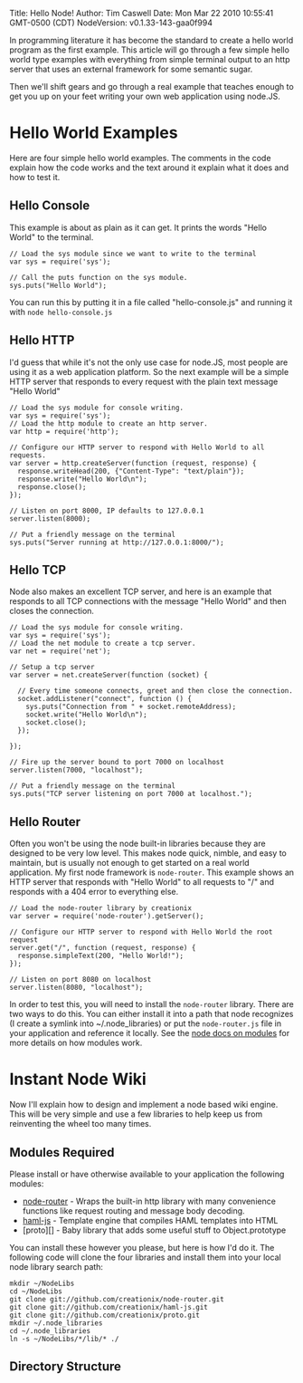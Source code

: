 Title: Hello Node!
Author: Tim Caswell
Date: Mon Mar 22 2010 10:55:41 GMT-0500 (CDT)
NodeVersion: v0.1.33-143-gaa0f994

In programming literature it has become the standard to create a hello world program as the first example.  This article will go through a few simple hello world type examples with everything from simple terminal output to an http server that uses an external framework for some semantic sugar.

Then we'll shift gears and go through a real example that teaches enough to get you up on your feet writing your own web application using node.JS.

# Hello World Examples

Here are four simple hello world examples. The comments in the code explain how the code works and the text around it explain what it does and how to test it.

## Hello Console

This example is about as plain as it can get. It prints the words "Hello World" to the terminal.

    // Load the sys module since we want to write to the terminal
    var sys = require('sys');

    // Call the puts function on the sys module.
    sys.puts("Hello World");

You can run this by putting it in a file called "hello-console.js" and running it with `node hello-console.js`

## Hello HTTP

I'd guess that while it's not the only use case for node.JS, most people are using it as a web application platform.  So the next example will be a simple HTTP server that responds to every request with the plain text message "Hello World"

    // Load the sys module for console writing.
    var sys = require('sys');
    // Load the http module to create an http server.
    var http = require('http');

    // Configure our HTTP server to respond with Hello World to all requests.
    var server = http.createServer(function (request, response) {
      response.writeHead(200, {"Content-Type": "text/plain"});
      response.write("Hello World\n");
      response.close();
    });

    // Listen on port 8000, IP defaults to 127.0.0.1
    server.listen(8000);

    // Put a friendly message on the terminal
    sys.puts("Server running at http://127.0.0.1:8000/");

## Hello TCP

Node also makes an excellent TCP server, and here is an example that responds to all TCP connections with the message "Hello World" and then closes the connection.

    // Load the sys module for console writing.
    var sys = require('sys');
    // Load the net module to create a tcp server.
    var net = require('net');

    // Setup a tcp server
    var server = net.createServer(function (socket) {
  
      // Every time someone connects, greet and then close the connection.
      socket.addListener("connect", function () {
        sys.puts("Connection from " + socket.remoteAddress);
        socket.write("Hello World\n");
        socket.close();
      });
  
    });

    // Fire up the server bound to port 7000 on localhost
    server.listen(7000, "localhost");

    // Put a friendly message on the terminal
    sys.puts("TCP server listening on port 7000 at localhost.");

## Hello Router

Often you won't be using the node built-in libraries because they are designed to be very low level.  This makes node quick, nimble, and easy to maintain, but is usually not enough to get started on a real world application.  My first node framework is `node-router`.  This example shows an HTTP server that responds with "Hello World" to all requests to "/" and responds with a 404 error to everything else.

    // Load the node-router library by creationix
    var server = require('node-router').getServer();

    // Configure our HTTP server to respond with Hello World the root request
    server.get("/", function (request, response) {
      response.simpleText(200, "Hello World!");
    });

    // Listen on port 8080 on localhost
    server.listen(8080, "localhost");

In order to test this, you will need to install the `node-router` library.  There are two ways to do this.  You can either install it into a path that node recognizes (I create a symlink into ~/.node_libraries) or put the `node-router.js` file in your application and reference it locally.  See the [node docs on modules][] for more details on how modules work.

# Instant Node Wiki

Now I'll explain how to design and implement a node based wiki engine.  This will be very simple and use a few libraries to help keep us from reinventing the wheel too many times.

## Modules Required

Please install or have otherwise available to your application the following modules:

 - [node-router][] - Wraps the built-in http library with many convenience functions like request routing and message body decoding.
 - [haml-js][] - Template engine that compiles HAML templates into HTML
 - [proto][] - Baby library that adds some useful stuff to Object.prototype

You can install these however you please, but here is how I'd do it.  The following code will clone the four libraries and install them into your local node library search path:

    mkdir ~/NodeLibs
    cd ~/NodeLibs
    git clone git://github.com/creationix/node-router.git
    git clone git://github.com/creationix/haml-js.git
    git clone git://github.com/creationix/proto.git
    mkdir ~/.node_libraries
    cd ~/.node_libraries
    ln -s ~/NodeLibs/*/lib/* ./

## Directory Structure



[node docs on modules]: http://nodejs.org/api.html#_modules
[node-router]: http://github.com/creationix/node-router
[haml-js]: http://github.com/creationix/haml-js
[less.js]: http://github.com/cloudhead/less.js
